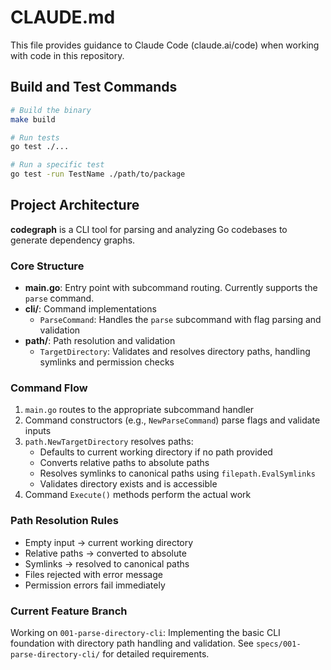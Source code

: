# CLAUDE.md

This file provides guidance to Claude Code (claude.ai/code) when working with code in this repository.

## Build and Test Commands

```bash
# Build the binary
make build

# Run tests
go test ./...

# Run a specific test
go test -run TestName ./path/to/package
```

## Project Architecture

**codegraph** is a CLI tool for parsing and analyzing Go codebases to generate dependency graphs.

### Core Structure

- **main.go**: Entry point with subcommand routing. Currently supports the `parse` command.
- **cli/**: Command implementations
  - `ParseCommand`: Handles the `parse` subcommand with flag parsing and validation
- **path/**: Path resolution and validation
  - `TargetDirectory`: Validates and resolves directory paths, handling symlinks and permission checks

### Command Flow

1. `main.go` routes to the appropriate subcommand handler
2. Command constructors (e.g., `NewParseCommand`) parse flags and validate inputs
3. `path.NewTargetDirectory` resolves paths:
   - Defaults to current working directory if no path provided
   - Converts relative paths to absolute paths
   - Resolves symlinks to canonical paths using `filepath.EvalSymlinks`
   - Validates directory exists and is accessible
4. Command `Execute()` methods perform the actual work

### Path Resolution Rules

- Empty input → current working directory
- Relative paths → converted to absolute
- Symlinks → resolved to canonical paths
- Files rejected with error message
- Permission errors fail immediately

### Current Feature Branch

Working on `001-parse-directory-cli`: Implementing the basic CLI foundation with directory path handling and validation. See `specs/001-parse-directory-cli/` for detailed requirements.

